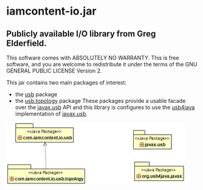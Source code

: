 # iamcontent-io.jar
## Publicly available I/O library from Greg Elderfield.

This software comes with ABSOLUTELY NO WARRANTY. This is free software, and you are welcome to redistribute it
under the terms of the GNU GENERAL PUBLIC LICENSE Version 2.

This jar contains two main packages of interest:

* the [usb](usb.md) package 
* the [usb.topology](usb.topology.md) package
These packages provide a usable facade over the [javax.usb](http://sourceforge.net/projects/javax-usb/) API and this library is configures to use the [usb4java](http://usb4java.org/) implementation of [javax.usb](http://sourceforge.net/projects/javax-usb/).

![Package Diagram](uml/com.iamcontent.io-package.png)